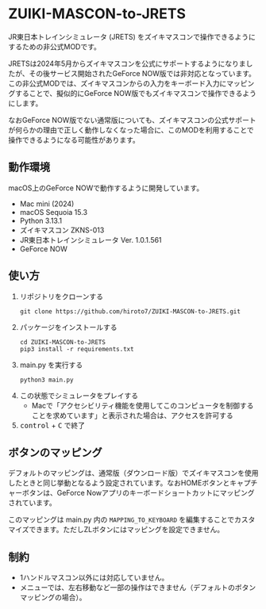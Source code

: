 # ZUIKI-MASCON-to-JRETS

JR東日本トレインシミュレータ (JRETS) をズイキマスコンで操作できるようにするための非公式MODです。

JRETSは2024年5月からズイキマスコンを公式にサポートするようになりましたが、その後サービス開始されたGeForce NOW版では非対応となっています。この非公式MODでは、ズイキマスコンからの入力をキーボード入力にマッピングすることで、擬似的にGeForce NOW版でもズイキマスコンで操作できるようにします。

なおGeForce NOW版でない通常版についても、ズイキマスコンの公式サポートが何らかの理由で正しく動作しなくなった場合に、このMODを利用することで操作できるようになる可能性があります。

## 動作環境

macOS上のGeForce NOWで動作するように開発しています。

- Mac mini (2024)
- macOS Sequoia 15.3
- Python 3.13.1
- ズイキマスコン ZKNS-013
- JR東日本トレインシミュレータ Ver. 1.0.1.561
- GeForce NOW

## 使い方

1. リポジトリをクローンする
   ```
   git clone https://github.com/hiroto7/ZUIKI-MASCON-to-JRETS.git
   ```
2. パッケージをインストールする
   ```
   cd ZUIKI-MASCON-to-JRETS
   pip3 install -r requirements.txt
   ```
3. main.py を実行する
   ```
   python3 main.py
   ```
4. この状態でシミュレータをプレイする
   - Macで「アクセシビリティ機能を使用してこのコンピュータを制御することを求めています」と表示された場合は、アクセスを許可する
5. <kbd>control</kbd> + <kbd>C</kbd> で終了

## ボタンのマッピング

デフォルトのマッピングは、通常版（ダウンロード版）でズイキマスコンを使用したときと同じ挙動となるよう設定されています。なおHOMEボタンとキャプチャーボタンは、GeForce Nowアプリのキーボードショートカットにマッピングされています。

このマッピングは main.py 内の `MAPPING_TO_KEYBOARD` を編集することでカスタマイズできます。ただしZLボタンにはマッピングを設定できません。

## 制約

- 1ハンドルマスコン以外には対応していません。
- メニューでは、左右移動など一部の操作はできません（デフォルトのボタンマッピングの場合）。
